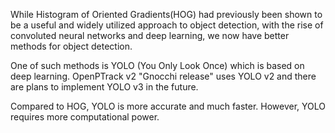 While Histogram of Oriented Gradients(HOG) had previously been shown to be a useful and widely utilized approach to object detection, with the rise of convoluted neural networks and deep learning, we now have better methods for object detection. 

One of such methods is YOLO (You Only Look Once) which is based on deep learning. OpenPTrack v2  "Gnocchi release" uses YOLO v2 and there are plans to implement YOLO v3 in the future.

Compared to HOG, YOLO is more accurate and much faster. However, YOLO requires more computational power. 